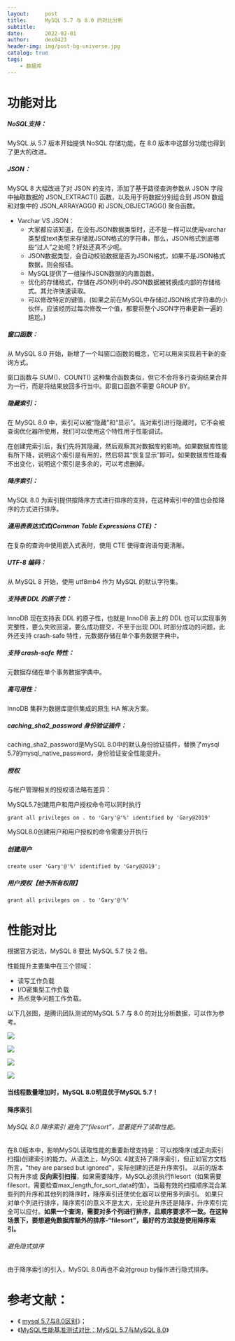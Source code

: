```yaml
---
layout:     post
title:      MySQL 5.7 与 8.0 的对比分析
subtitle:   
date:       2022-02-01
author:     dex0423
header-img: img/post-bg-universe.jpg
catalog: true
tags:
    - 数据库
---
```



# 功能对比

##### NoSQL支持：

MySQL 从 5.7 版本开始提供 NoSQL 存储功能，在 8.0 版本中这部分功能也得到了更大的改进。

##### JSON：

MySQL 8 大幅改进了对 JSON 的支持，添加了基于路径查询参数从 JSON 字段中抽取数据的 JSON_EXTRACT() 函数，以及用于将数据分别组合到 JSON 数组和对象中的 JSON_ARRAYAGG() 和 JSON_OBJECTAGG() 聚合函数。


- Varchar VS JSON：
    - 大家都应该知道，在没有JSON数据类型时，还不是一样可以使用varchar类型或text类型来存储就JSON格式的字符串，那么，JSON格式到底哪些“过人”之处呢？好处还真不少呢。
    - JSON数据类型，会自动校验数据是否为JSON格式，如果不是JSON格式数据，则会报错。
    - MySQL提供了一组操作JSON数据的内置函数。
    - 优化的存储格式，存储在JSON列中的JSON数据被转换成内部的存储格式。其允许快速读取。
    - 可以修改特定的键值，(如果之前在MySQL中存储过JSON格式字符串的小伙伴，应该经历过每次修改一个值，都要将整个JSON字符串更新一遍的尴尬。)

##### 窗口函数：

从 MySQL 8.0 开始，新增了一个叫窗口函数的概念，它可以用来实现若干新的查询方式。

窗口函数与 SUM()、COUNT() 这种集合函数类似，但它不会将多行查询结果合并为一行，而是将结果放回多行当中。即窗口函数不需要 GROUP BY。

##### 隐藏索引：

在 MySQL 8.0 中，索引可以被“隐藏”和“显示”。当对索引进行隐藏时，它不会被查询优化器所使用，我们可以使用这个特性用于性能调试。

在创建完索引后，我们先将其隐藏，然后观察其对数据库的影响。如果数据库性能有所下降，说明这个索引是有用的，然后将其“恢复显示”即可。如果数据库性能看不出变化，说明这个索引是多余的，可以考虑删掉。

##### 降序索引：

MySQL 8.0 为索引提供按降序方式进行排序的支持，在这种索引中的值也会按降序的方式进行排序。

##### 通用表表达式式(Common Table Expressions CTE)：

在复杂的查询中使用嵌入式表时，使用 CTE 使得查询语句更清晰。

##### UTF-8 编码：

从 MySQL 8 开始，使用 utf8mb4 作为 MySQL 的默认字符集。

##### 支持表 DDL 的原子性：

InnoDB 现在支持表 DDL 的原子性，也就是 InnoDB 表上的 DDL 也可以实现事务完整性，要么失败回滚，要么成功提交，不至于出现 DDL 时部分成功的问题，此外还支持 crash-safe 特性，元数据存储在单个事务数据字典中。

##### 支持 crash-safe 特性：

元数据存储在单个事务数据字典中。

##### 高可用性：

InnoDB 集群为数据库提供集成的原生 HA 解决方案。

##### caching_sha2_password 身份验证插件：

caching_sha2_password是MySQL 8.0中的默认身份验证插件，替换了mysql 5.7的mysql_native_password，身份验证安全性能提升。

##### 授权

与帐户管理相关的授权语法略有差异：

MySQL5.7创建用户和用户授权命令可以同时执行

`grant all privileges on . to 'Gary'@'%' identified by 'Gary@2019'`

MySQL8.0创建用户和用户授权的命令需要分开执行

##### 创建用户

`create user 'Gary'@'%' identified by 'Gary@2019';`

##### 用户授权【给予所有权限】

`grant all privileges on . to 'Gary'@'%'`

# 性能对比

根据官方说法，MySQL 8 要比 MySQL 5.7 快 2 倍。

性能提升主要集中在三个领域：
- 读写工作负载
- I/O密集型工作负载
- 热点竞争问题工作负载。

以下几张图，是腾讯团队测试的MySQL 5.7 与 8.0 的对比分析数据，可以作为参考。


![]({{site.baseurl}}/img-post/mysql5.7vs8.0-1.png)

![]({{site.baseurl}}/img-post/mysql5.7vs8.0-1.png)

![]({{site.baseurl}}/img-post/mysql5.7vs8.0-1.png)

![]({{site.baseurl}}/img-post/mysql5.7vs8.0-1.png)


#### 当线程数量增加时，MySQL 8.0明显优于MySQL 5.7！


#### 降序索引

###### MySQL 8.0 降序索引 避免了“filesort”，显著提升了读取性能。

在8.0版本中，影响MySQL读取性能的重要新增支持是：可以按降序(或正向索引扫描)创建索引的能力。从语法上，MySQL 4就支持了降序索引，但正如官方文档所言，"they are parsed but ignored"，实际创建的还是升序索引。
以前的版本只有升序或 **反向索引扫描**，如果需要降序，MySQL必须执行filesort（如果需要filesort，需要检查max_length_for_sort_data的值）。当最有效的扫描顺序混合某些列的升序和其他列的降序时，降序索引还使优化器可以使用多列索引。
如果只对单个列进行排序，降序索引的意义不是太大，无论是升序还是降序，升序索引完全可以应付。**如果一个查询，需要对多个列进行排序，且顺序要求不一致。在这种场景下，要想避免数据库额外的排序-“filesort”，最好的方法就是使用降序索引。**

###### 避免隐式排序

由于降序索引的引入，MySQL 8.0再也不会对group by操作进行隐式排序。

# 参考文献：
- 《 [mysql 5.7与8.0区别](http://www.vivianwei808.top/archives/mysql5780)》；
- 《[MySQL性能基准测试对比：MySQL 5.7与MySQL 8.0](https://zhuanlan.zhihu.com/p/58706113)》

